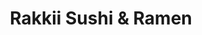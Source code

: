 ---
layout: place
title: "Rakkii Sushi & Ramen"
permalink: /pennsylvania/malvern/rakkii-sushi-ramen.html
stateAbbr: PA
stateName: Pennsylvania
cityName: Malvern
seo:
  name: "Rakkii Sushi & Ramen"
  type: Restaurant
  links: null
description: "Rakkii Sushi & Ramen serves delicious sushi in Malvern, Pennsylvania. Try fresh Japanese dishes for a great dining experience. "
place_id: ChIJv356CgDzxokR-gX71eEmmKI
photos:
  - name: >-
      places/ChIJv356CgDzxokR-gX71eEmmKI/photos/AeeoHcKYye1p18xmvZV4ldgcJtZnc5hc6rnWXfBN0rnYWMuPnvNx0onWn5ryBNjCJ2BlpztMa2btifLACEj2d7blLcXnuQtW228UiEOicSVtg5U7VoTTPOwHG_-BLIwdH3JwI23uT2b3re7mbZiPz5cH7s7ViR-SNdspE0cKfEYVRNT0LUB9_YZsAA1LLpJHdl12fGzzU9UWzbL48D6ios7GI3qaDQxN93Fy4UfP06p66JRlc9kSZpNzVn6yqQzUB2ay6ic1YiinDR4YVhTbjIWghprzJeFj2bLxO4ALgky37YOiTA
    widthPx: 4032
    heightPx: 1816
    authorAttributions:
      - displayName: Rakkii Sushi & Ramen
        uri: https://maps.google.com/maps/contrib/116445980285888729021
        photoUri: >-
          https://lh3.googleusercontent.com/a/ACg8ocIBNdR62LEg0uVuFBUW2IgTE976gX61QeNZIy46e-0fMc9jHw=s100-p-k-no-mo
    flagContentUri: >-
      https://www.google.com/local/imagery/report/?cb_client=maps_api_places.places_api&image_key=!1e10!2sAF1QipP7wMDjp5JXQHd6LsZ2u03a2GZwNA3HPgsBZDoa&hl=en-US
    googleMapsUri: >-
      https://www.google.com/maps/place//data=!3m4!1e2!3m2!1sAF1QipP7wMDjp5JXQHd6LsZ2u03a2GZwNA3HPgsBZDoa!2e10!4m2!3m1!1s0x89c6f3000a7a7ebf:0xa29826e1d5fb05fa
  - name: >-
      places/ChIJv356CgDzxokR-gX71eEmmKI/photos/AeeoHcLMUDtcKS90DXQToL8X3uSrAZVeRTrcX-WIj0pFzmh_3BJfkuQmWtyYcLoM7MY7QwYlEqa9kvnlsILnpMqgZprV41ElEpVchwj0EfBMrlBm9W-hhPI6WEgrRYWCc8lWIe0I1XTMdJgpxvDWQA8nr5zJKvYZ7u2m9-hNpaUgoDRUGUG8dN3So5dzVI8n9KATLYiZb-x72g_4mZWj6eTE5yEXdMHYzNPSGEF2T4OgtY8HSIyH44-8I0GmvvjD5n3q7ak5eyIbXUQv5eB6JDLkd9fHoRozsR_fKcl_65ym68Z8cg
    widthPx: 3000
    heightPx: 2251
    authorAttributions:
      - displayName: Rakkii Sushi & Ramen
        uri: https://maps.google.com/maps/contrib/116445980285888729021
        photoUri: >-
          https://lh3.googleusercontent.com/a/ACg8ocIBNdR62LEg0uVuFBUW2IgTE976gX61QeNZIy46e-0fMc9jHw=s100-p-k-no-mo
    flagContentUri: >-
      https://www.google.com/local/imagery/report/?cb_client=maps_api_places.places_api&image_key=!1e10!2sAF1QipMfYR5sRe1tR5ukKbP8OEMeCu6Xzlmc-UA8TPdL&hl=en-US
    googleMapsUri: >-
      https://www.google.com/maps/place//data=!3m4!1e2!3m2!1sAF1QipMfYR5sRe1tR5ukKbP8OEMeCu6Xzlmc-UA8TPdL!2e10!4m2!3m1!1s0x89c6f3000a7a7ebf:0xa29826e1d5fb05fa
  - name: >-
      places/ChIJv356CgDzxokR-gX71eEmmKI/photos/AeeoHcJkeVw_HODSCGxaO7_mtoA9mIc7lIvejMhiXOAcR8Wya1eMkJsEt-NJeMjUmrlcFNFB0ah41Du7hzZk2YxTbVEVtxKxAzHtiK17ZVurqhJ6ch_ghs1zqTSAyu3SyDolCdhSLJ6AP7-BCRbD_0mtygo6PDoUlaYCMcPQgWXkFrXx4CRqxCrfDI4UTlj865_pqHlH5md_MRm4HfMvwedsqKmZON2NamU4b1fxm4pibhmrf7RHPFaR0yCteRAxudm47OrBBAvVju6wMXalMzlpFV8kuyvjogSHJH9JstBUDCSGendQc53fS8CC93N7YQOsxo8VLakAnffeD7MRYU7gUjWOtrMAwLr6hUUTh4Q1bMZVAa9jNgQ1EVqXSm38jvIruRwOZeZH76cLrjAjmyKX353llOspCVJoStdlEELzOifaAWjv
    widthPx: 4284
    heightPx: 3920
    authorAttributions:
      - displayName: Donnie McGuigan
        uri: https://maps.google.com/maps/contrib/108327714501137252924
        photoUri: >-
          https://lh3.googleusercontent.com/a/ACg8ocIXx6M23YKAH0-xzTb-0InXNLFk3-L5YoUq9Uiw8E7q4NJxlQ=s100-p-k-no-mo
    flagContentUri: >-
      https://www.google.com/local/imagery/report/?cb_client=maps_api_places.places_api&image_key=!1e10!2sCIHM0ogKEICAgIDn7Kf2_gE&hl=en-US
    googleMapsUri: >-
      https://www.google.com/maps/place//data=!3m4!1e2!3m2!1sCIHM0ogKEICAgIDn7Kf2_gE!2e10!4m2!3m1!1s0x89c6f3000a7a7ebf:0xa29826e1d5fb05fa
  - name: >-
      places/ChIJv356CgDzxokR-gX71eEmmKI/photos/AeeoHcLJQclCWiAkSrhgiWTYzIaqJ9neb1KuEn4JsbasZg78qW4vOwdfOG4lZbkIsNGkGgxIyNtKN_FPnDe-njSYsZntxSGadItA77g_5r11hrYvp2VQkNY1dt5G153qHqfx5RsGp1xF5mTCC82ADGCtuLr6HeEyX9WgLqoeAcfpNwZ70JT4M6QNLn1L_UMwRK8oSg5qdxeAO2krhDtiQCWHo-KFPdgdic6bQeCKSo_mEpsVWdgraI6frgVRX5WrJncjbxxcEPN86Ajk1K_jTDNQ7cFy8giiLkIW-zph9sfV6uQhFw
    widthPx: 960
    heightPx: 640
    authorAttributions:
      - displayName: Rakkii Sushi & Ramen
        uri: https://maps.google.com/maps/contrib/116445980285888729021
        photoUri: >-
          https://lh3.googleusercontent.com/a/ACg8ocIBNdR62LEg0uVuFBUW2IgTE976gX61QeNZIy46e-0fMc9jHw=s100-p-k-no-mo
    flagContentUri: >-
      https://www.google.com/local/imagery/report/?cb_client=maps_api_places.places_api&image_key=!1e10!2sAF1QipPIFVbgqlq4i2s9ccyklKhlLwx41_Cs-q53-MfD&hl=en-US
    googleMapsUri: >-
      https://www.google.com/maps/place//data=!3m4!1e2!3m2!1sAF1QipPIFVbgqlq4i2s9ccyklKhlLwx41_Cs-q53-MfD!2e10!4m2!3m1!1s0x89c6f3000a7a7ebf:0xa29826e1d5fb05fa
  - name: >-
      places/ChIJv356CgDzxokR-gX71eEmmKI/photos/AeeoHcKkGJUICW3FeGX-gVUvtF9aPTUIsg28TlR79D-UySQS8rkNlyyipxNy0FagjbEkqFsHhrIDF7ydjyxJ9IlS7wUrc6PM7yh6AFaRUMYfsGT2Dz_TrQFN_c4WUYmT3hi1plvouU5u7WxKAND4uVHCR7pXi40eSurcG7KcidRpNWokCZczv8oH6HlSFUDIzKRSsjYHl9nHXMIigWgz0UBTZ8421o2cnV0PSqXQ9-W_oXFC2aIkusEa45Szmn7LBrzdCdibpjZrl5hhb8TFgGSLdwaELi6JobB9gO-RkZzBNqxjvA
    widthPx: 4032
    heightPx: 3024
    authorAttributions:
      - displayName: Rakkii Sushi & Ramen
        uri: https://maps.google.com/maps/contrib/116445980285888729021
        photoUri: >-
          https://lh3.googleusercontent.com/a/ACg8ocIBNdR62LEg0uVuFBUW2IgTE976gX61QeNZIy46e-0fMc9jHw=s100-p-k-no-mo
    flagContentUri: >-
      https://www.google.com/local/imagery/report/?cb_client=maps_api_places.places_api&image_key=!1e10!2sAF1QipNwUtsXaXLTTVPRfcNGd9zVKz3Y9x6rQ_Y1SFck&hl=en-US
    googleMapsUri: >-
      https://www.google.com/maps/place//data=!3m4!1e2!3m2!1sAF1QipNwUtsXaXLTTVPRfcNGd9zVKz3Y9x6rQ_Y1SFck!2e10!4m2!3m1!1s0x89c6f3000a7a7ebf:0xa29826e1d5fb05fa
  - name: >-
      places/ChIJv356CgDzxokR-gX71eEmmKI/photos/AeeoHcKiS7Nsy9LOGZ69KopMp7eNeMHYwboM2dJIiPkp8fOL3AXKpfeLpgUG0gMD7jJIT4_ygB5Kqr-seRsxAFvsqyrLDu28j1W0d0pweJahT7x0kOnIjrxQ2BzI06CmQKiuZOTTljrG4YyzNE83tqstEMqzNS9vSpKGf99I8p8Obc2WjKJ_-u28VqNIGp99aHL_PC8ltqCkzc3AoInTo4OQhJfpNQ9f1Jz3UQNhgRmAZJDyOwEwrRAFSZN7tOI6hCQUOk-dQSTbYwBsh6GW0nIGDcdtMncUwsKnXR9XutYu8hYGOA
    widthPx: 4032
    heightPx: 1816
    authorAttributions:
      - displayName: Rakkii Sushi & Ramen
        uri: https://maps.google.com/maps/contrib/116445980285888729021
        photoUri: >-
          https://lh3.googleusercontent.com/a/ACg8ocIBNdR62LEg0uVuFBUW2IgTE976gX61QeNZIy46e-0fMc9jHw=s100-p-k-no-mo
    flagContentUri: >-
      https://www.google.com/local/imagery/report/?cb_client=maps_api_places.places_api&image_key=!1e10!2sAF1QipPdGMGqHQsWQRH0pAHVKmTJQ0l2KMNNQQLDDozu&hl=en-US
    googleMapsUri: >-
      https://www.google.com/maps/place//data=!3m4!1e2!3m2!1sAF1QipPdGMGqHQsWQRH0pAHVKmTJQ0l2KMNNQQLDDozu!2e10!4m2!3m1!1s0x89c6f3000a7a7ebf:0xa29826e1d5fb05fa
  - name: >-
      places/ChIJv356CgDzxokR-gX71eEmmKI/photos/AeeoHcJe-ZQCYaG-LbMwfnTk1HG_6wRQy7oMpaouG_a_LTBQ61KzvKU9ZzVCc7he9RdIHRCLnh9TPH5ycHoA8WzRC-LzqTM_WbucKg1NEeyW3wEAUesD_PF7hUUFH608N9NJ2dwLBFZmJuOcSTxg27Iiqbss9EhOEozNEuhcTEUgEt8P9ar6-HdBinw4Jnv_kBUY-eL2B0wq-0dYIHLDRRw5Vx8OmuQWeh_B-xePP_tFC8ZFj5QaYuIpEPepPeNi-AD-pVlLz5W75x8L73S_xYPEZ2yaL95-yauntnk-XHAL70kkzA
    widthPx: 3000
    heightPx: 2251
    authorAttributions:
      - displayName: Rakkii Sushi & Ramen
        uri: https://maps.google.com/maps/contrib/116445980285888729021
        photoUri: >-
          https://lh3.googleusercontent.com/a/ACg8ocIBNdR62LEg0uVuFBUW2IgTE976gX61QeNZIy46e-0fMc9jHw=s100-p-k-no-mo
    flagContentUri: >-
      https://www.google.com/local/imagery/report/?cb_client=maps_api_places.places_api&image_key=!1e10!2sAF1QipMYAPTwPiZpHOY0MN3bPEzcEeHhaWFXyQeRdbal&hl=en-US
    googleMapsUri: >-
      https://www.google.com/maps/place//data=!3m4!1e2!3m2!1sAF1QipMYAPTwPiZpHOY0MN3bPEzcEeHhaWFXyQeRdbal!2e10!4m2!3m1!1s0x89c6f3000a7a7ebf:0xa29826e1d5fb05fa
  - name: >-
      places/ChIJv356CgDzxokR-gX71eEmmKI/photos/AeeoHcI_GhYOn08BkiOw-tC9M3oj0rql-OGAr6b9KkY-HqERKnIVZYqcE90qhiPzlhsIVkMF4n9iTT70zfnP73fiPL4A8d9BGzrxFSTYRchW6wlh-bGXi1DzECul0cJcUICwkQct5YrH9HkOyIUWx5gq1jLNR9AHZVXsmTBmdO3_4IRs6TaicxmnkbuW0u231kpx2Kdw3SHGhrsJFNdHlc7yVcuWf0D5GS9OZDsfAjSKc9HCn-dV6TDQVd0Fb6JzBaLZgHR8IPenWW9X6KtwzIbY5xKNkEg_bam9QCcAFz5WtSCn2XU3HtZ32DwEzfmly_GqQl2ABF89z7owobwD8HOxMRlVoKnJmdOVQr9EbyBVS9lLxRrWGQKIBtol0hbaay76HNwdnXSqr4XrMSdqq9Ce_2sQG5yH_y4fRtpL7odoJaNz7L9W
    widthPx: 4000
    heightPx: 3000
    authorAttributions:
      - displayName: Ellena Luong
        uri: https://maps.google.com/maps/contrib/106800571969801806023
        photoUri: >-
          https://lh3.googleusercontent.com/a-/ALV-UjXbuETw9fbiiqH6-Y2QTHCtSLEhEsugQqHBlJl6ZEkislOekPo=s100-p-k-no-mo
    flagContentUri: >-
      https://www.google.com/local/imagery/report/?cb_client=maps_api_places.places_api&image_key=!1e10!2sCIHM0ogKEICAgIDf1ZmJuQE&hl=en-US
    googleMapsUri: >-
      https://www.google.com/maps/place//data=!3m4!1e2!3m2!1sCIHM0ogKEICAgIDf1ZmJuQE!2e10!4m2!3m1!1s0x89c6f3000a7a7ebf:0xa29826e1d5fb05fa
  - name: >-
      places/ChIJv356CgDzxokR-gX71eEmmKI/photos/AeeoHcIjXyFbdFndGsFRMHFQBsZz6BQKPck9l1fzTXwZo9a9FifihX_YjwWmBVBaT6lgrMweuvVnSu4xkVpMT1Aagw496Qh1FHp-8P2AqvXR-ob0DEQfySI6G_ONf_2w5UuzXGC_YHAQrDOvm7eb6ubQ7RRRVekB0PNlhaR6Lg7pbvhXgvWPlNr9BGywj1aqcyi3r-MAtgM3P7CGpn1fxMxC0AaABTJqk0MEtxFRGvCmRU82C6y-KKwjLzFCnN21MyF4K3AYvbNA77WQkLllCpgWo7FoEIZFxZwLuTSQCYnCetAnIeMJTfEzlWPxhXAj9paSulWGQbMYyuEqNVQ7WW-S5T2aSTrtNZm3cZU7ThLuxydlGerZYZ4_36vHIXa9KsX6B4bsJne6QGPHOsYvYuCIQUnzpRh8098BgaxYtMZ0kPppNRqx
    widthPx: 3024
    heightPx: 4032
    authorAttributions:
      - displayName: Brent Jenkins
        uri: https://maps.google.com/maps/contrib/101381212531238449779
        photoUri: >-
          https://lh3.googleusercontent.com/a-/ALV-UjU0OwQogED7aYR7icYqNn2aywCis1zMHwXGRax4hA7FKHYs0gs=s100-p-k-no-mo
    flagContentUri: >-
      https://www.google.com/local/imagery/report/?cb_client=maps_api_places.places_api&image_key=!1e10!2sCIHM0ogKEICAgIC7yLGSyQE&hl=en-US
    googleMapsUri: >-
      https://www.google.com/maps/place//data=!3m4!1e2!3m2!1sCIHM0ogKEICAgIC7yLGSyQE!2e10!4m2!3m1!1s0x89c6f3000a7a7ebf:0xa29826e1d5fb05fa
  - name: >-
      places/ChIJv356CgDzxokR-gX71eEmmKI/photos/AeeoHcKDctS2Wh0VwIGbTZNIlhLzD_KCVmEJ9DhW4kCDp5D2nwSbMWvcdfDenzb5DyVSYnXhBcsdTpZl37NlNrgjIPECdRS3J8TgAPaGvfebhXZV_3d-2VStRnVHPKBOXcPDSwBAwC-ePjoI_-KS-3sIE-WF15YZUh0uIP7iVTP2as9Q4B7bQgEvGcsWjOxgIXjkBr1FWvDDlkUYhYpPf5uLyF5rx8Uh3lDPsFaTM1PLo1ay6oWo7gGF746SeG6R5K7gGTLbqYta2DRJL6LhjfGSVfvP141VsKj4ci05nL2s9KyjLQ
    widthPx: 3000
    heightPx: 2251
    authorAttributions:
      - displayName: Rakkii Sushi & Ramen
        uri: https://maps.google.com/maps/contrib/116445980285888729021
        photoUri: >-
          https://lh3.googleusercontent.com/a/ACg8ocIBNdR62LEg0uVuFBUW2IgTE976gX61QeNZIy46e-0fMc9jHw=s100-p-k-no-mo
    flagContentUri: >-
      https://www.google.com/local/imagery/report/?cb_client=maps_api_places.places_api&image_key=!1e10!2sAF1QipMuBWb49pqXzNLgkC2LHGsebVhlKh6t_rAXFBpj&hl=en-US
    googleMapsUri: >-
      https://www.google.com/maps/place//data=!3m4!1e2!3m2!1sAF1QipMuBWb49pqXzNLgkC2LHGsebVhlKh6t_rAXFBpj!2e10!4m2!3m1!1s0x89c6f3000a7a7ebf:0xa29826e1d5fb05fa
address: 235 Lancaster Ave Ste E6, Malvern, PA 19355, USA
street: 235 Lancaster Ave Ste E6
city: Malvern
state: PA
zip: '19355'
country: USA
neighborhood: null
latitude: '40.041248'
longitude: '-75.542818'
accessibility_options:
  wheelchairAccessibleParking: true
  wheelchairAccessibleEntrance: true
  wheelchairAccessibleSeating: true
business_status: OPERATIONAL
name: Rakkii Sushi & Ramen
google_maps_links:
  directionsUri: >-
    https://www.google.com/maps/dir//''/data=!4m7!4m6!1m1!4e2!1m2!1m1!1s0x89c6f3000a7a7ebf:0xa29826e1d5fb05fa!3e0
  placeUri: https://maps.google.com/?cid=11716157182003840506
  writeAReviewUri: >-
    https://www.google.com/maps/place//data=!4m3!3m2!1s0x89c6f3000a7a7ebf:0xa29826e1d5fb05fa!12e1
  reviewsUri: >-
    https://www.google.com/maps/place//data=!4m4!3m3!1s0x89c6f3000a7a7ebf:0xa29826e1d5fb05fa!9m1!1b1
  photosUri: >-
    https://www.google.com/maps/place//data=!4m3!3m2!1s0x89c6f3000a7a7ebf:0xa29826e1d5fb05fa!10e5
primary_type: Japanese Restaurant
opening_hours:
  regular: null
  current: null
secondary_opening_hours:
  regular:
    weekdayDescriptions: null
    type: null
  current:
    weekdayDescriptions: null
    type: null
phone: null
price_level: null
price_range: null
rating: null
rating_count: 0
website: null
reviews: null
parking_options: null
payment_options: null
allow_dogs: null
curbside_pickup: null
delivery: null
dine_in: null
good_for_children: null
good_for_groups: null
good_for_sports: null
live_music: null
menu_for_children: null
outdoor_seating: null
reservable: null
restroom: null
serves_beer: null
serves_breakfast: null
serves_brunch: null
serves_cocktails: null
serves_coffee: null
serves_dinner: null
serves_dessert: null
serves_lunch: null
serves_vegetarian_food: null
serves_wine: null
takeout: null
update_category: essentials
summary: null

---